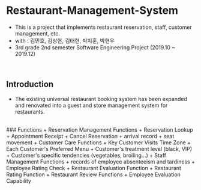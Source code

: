 # Restaurant-Management-System
+ This is a project that implements restaurant reservation, staff, customer management, etc.
+ with : 김민호, 김상현, 김태현, 박지훈, 박현우
+ 3rd grade 2nd semester Software Engineering Project (2019.10 ~ 2019.12)

<br>

## Introduction
+ The existing universal restaurant booking system has been expanded and renovated into a guest and store management system for restaurants.

<br>
### Functions
+ Reservation Management Functions
+ Reservation Lookup
+ Appointment Receipt
+ Cancel Reservation
+ arrival record
+ seat movement
+ Customer Care Functions
+ Key Customer Visits Time Zone
+ Each Customer's Preferred Menu
+ Customer's treatment level (black, VIP)
+ Customer's specific tendencies (vegetables, broiling...)
+ Staff Management Functions
+ records of employee absenteeism and tardiness
+ Employee Rating Check
+ Restaurant Evaluation Function
+ Restaurant Rating Function
+ Restaurant Review Functions
+ Employee Evaluation Capability
